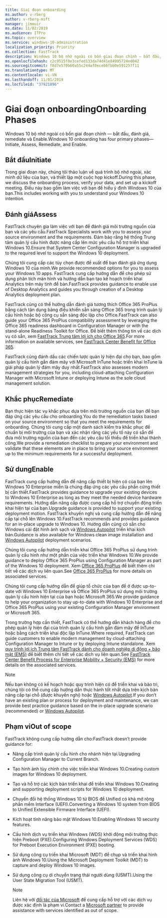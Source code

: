 ```yaml
---
title: Giai đoạn onboarding
ms.author: v-rberg
author: v-rberg-msft
manager: jimmuir
ms.date: 11/02/2019
ms.audience: ITPro
ms.topic: overview
ms.service: windows-10-administration
localization_priority: Priority
ms.collection: FastTrack
description: Windows 10 bộ nhớ ngoài có bốn giai đoạn chính — bắt đầu, đánh giá, remediate và Enable.
ms.openlocfilehash: c2c9515f0e3cefed133da74d41e84995724ed042
ms.sourcegitcommit: f8d7e570b60a55c244af0eceb6fbb0e591257f11
ms.translationtype: MT
ms.contentlocale: vi-VN
ms.lasthandoff: 11/01/2019
ms.locfileid: "37921896"
---
```

# <a name="onboarding-phases"></a><span data-ttu-id="63957-103">Giai đoạn onboarding</span><span class="sxs-lookup"><span data-stu-id="63957-103">Onboarding Phases</span></span>

<span data-ttu-id="63957-104">Windows 10 bộ nhớ ngoài có bốn giai đoạn chính — bắt đầu, đánh giá, remediate và Enable.</span><span class="sxs-lookup"><span data-stu-id="63957-104">Windows 10 onboarding has four primary phases—Initiate, Assess, Remediate, and Enable.</span></span>

## <a name="initiate"></a><span data-ttu-id="63957-105">Bắt đầu</span><span class="sxs-lookup"><span data-stu-id="63957-105">Initiate</span></span>

<span data-ttu-id="63957-106">Trong giai đoạn này, chúng tôi thảo luận về quá trình bộ nhớ ngoài, xác minh dữ liệu của bạn, và thiết lập một cuộc họp kickoff.</span><span class="sxs-lookup"><span data-stu-id="63957-106">During this phase, we discuss the onboarding process, verify your data, and set up a kickoff meeting.</span></span> <span data-ttu-id="63957-107">Điều này bao gồm làm việc với bạn để hiểu ý định Windows 10 của bạn.</span><span class="sxs-lookup"><span data-stu-id="63957-107">This includes working with you to understand your Windows 10 intention.</span></span>

## <a name="assess"></a><span data-ttu-id="63957-108">Đánh giá</span><span class="sxs-lookup"><span data-stu-id="63957-108">Assess</span></span>

<span data-ttu-id="63957-109">FastTrack chuyên gia làm việc với bạn để đánh giá môi trường nguồn của bạn và các yêu cầu.</span><span class="sxs-lookup"><span data-stu-id="63957-109">FastTrack Specialists work with you to assess your source environment and the requirements.</span></span> <span data-ttu-id="63957-110">Đảm bảo rằng hệ thống Trung tâm quản lý cấu hình được nâng cấp lên mức yêu cầu hỗ trợ triển khai Windows 10.</span><span class="sxs-lookup"><span data-stu-id="63957-110">Ensure that System Center Configuration Manager is upgraded to the required level to support the Windows 10 deployment.</span></span> 

<span data-ttu-id="63957-111">Chúng tôi cung cấp các tùy chọn được đề xuất để bạn đánh giá ứng dụng Windows 10 của mình.</span><span class="sxs-lookup"><span data-stu-id="63957-111">We provide recommended options for you to assess your Windows 10 apps.</span></span> <span data-ttu-id="63957-112">FastTrack cung cấp hướng dẫn để cho phép sử dụng phân tích màn hình và hướng dẫn bạn tạo kế hoạch triển khai Analytics trên máy tính để bàn.</span><span class="sxs-lookup"><span data-stu-id="63957-112">FastTrack provides guidance to enable use of Desktop Analytics and guides you through creation of a Desktop Analytics deployment plan.</span></span>

<span data-ttu-id="63957-113">FastTrack cũng có thể hướng dẫn đánh giá tương thích Office 365 ProPlus bằng cách tận dụng bảng điều khiển sẵn sàng Office 365 trong trình quản lý cấu hình hoặc bộ công cụ sẵn sàng độc lập cho Office.</span><span class="sxs-lookup"><span data-stu-id="63957-113">FastTrack can also guide your Office 365 ProPlus compatibility assessment by leveraging the Office 365 readiness dashboard in Configuration Manager or with the stand-alone Readiness Toolkit for Office.</span></span> <span data-ttu-id="63957-114">Để biết thêm thông tin về các dịch vụ có sẵn, xem [FastTrack Trung tâm lợi ích cho Office 365](O365-fasttrack-benefit-for-office-365.md).</span><span class="sxs-lookup"><span data-stu-id="63957-114">For more information on available services, see [FastTrack Center Benefit for Office 365](O365-fasttrack-benefit-for-office-365.md).</span></span> 

<span data-ttu-id="63957-115">FastTrack cũng đánh dấu các chiến lược quản lý hiện đại cho bạn, bao gồm quản lý cấu hình gắn đám mây với Microsoft InTune hoặc triển khai InTune là giải pháp quản lý đám mây duy nhất.</span><span class="sxs-lookup"><span data-stu-id="63957-115">FastTrack also assesses modern management strategies for you, including cloud-attaching Configuration Manager with Microsoft Intune or deploying Intune as the sole cloud management solution.</span></span>

## <a name="remediate"></a><span data-ttu-id="63957-116">Khắc phục</span><span class="sxs-lookup"><span data-stu-id="63957-116">Remediate</span></span>

<span data-ttu-id="63957-117">Bạn thực hiện tác vụ khắc phục dựa trên môi trường nguồn của bạn để bạn đáp ứng các yêu cầu cho onboarding.</span><span class="sxs-lookup"><span data-stu-id="63957-117">You do the remediation tasks based on your source environment so that you meet the requirements for onboarding.</span></span> <span data-ttu-id="63957-118">Chúng tôi cung cấp một danh sách kiểm tra khắc phục để chuẩn bị môi trường của bạn và xác nhận rằng các yếu tố này có sẵn để đưa môi trường nguồn của bạn đến các yêu cầu tối thiểu để triển khai thành công.</span><span class="sxs-lookup"><span data-stu-id="63957-118">We provide a remediation checklist to prepare your environment and validate that these elements are in place to bring your source environment up to the minimum requirements for a successful deployment.</span></span> 

## <a name="enable"></a><span data-ttu-id="63957-119">Sử dung</span><span class="sxs-lookup"><span data-stu-id="63957-119">Enable</span></span>

<span data-ttu-id="63957-120">FastTrack cung cấp hướng dẫn để nâng cấp thiết bị hiện có của bạn lên Windows 10 Enterprise miễn là chúng đáp ứng các yêu cầu phần cứng thiết bị cần thiết.</span><span class="sxs-lookup"><span data-stu-id="63957-120">FastTrack provides guidance to upgrade your existing devices to Windows 10 Enterprise as long as they meet the needed device hardware requirements.</span></span> <span data-ttu-id="63957-121">Hướng dẫn nâng cấp được cung cấp hỗ trợ chuyển động triển khai hiện tại của bạn.</span><span class="sxs-lookup"><span data-stu-id="63957-121">Upgrade guidance is provided to support your existing deployment motion.</span></span> <span data-ttu-id="63957-122">FastTrack khuyến nghị và cung cấp hướng dẫn để nâng cấp tại chỗ lên Windows 10.</span><span class="sxs-lookup"><span data-stu-id="63957-122">FastTrack recommends and provides guidance for an in-place upgrade to Windows 10.</span></span> <span data-ttu-id="63957-123">Hướng dẫn cũng có sẵn cho Windows cài đặt hình ảnh sạch và [Windows Autopilot](EMS-onboarding-phases.md#windows-autopilot) triển khai kịch bản.</span><span class="sxs-lookup"><span data-stu-id="63957-123">Guidance is also available for Windows clean image installation and [Windows Autopilot](EMS-onboarding-phases.md#windows-autopilot) deployment scenarios.</span></span> 

<span data-ttu-id="63957-124">Chúng tôi cung cấp hướng dẫn triển khai Office 365 ProPlus sử dụng trình quản lý cấu hình như một phần của việc triển khai Windows 10.</span><span class="sxs-lookup"><span data-stu-id="63957-124">We provide guidance to deploy Office 365 ProPlus using Configuration Manager as part of the Windows 10 deployment.</span></span> <span data-ttu-id="63957-125">Xem [Office 365 ProPlus](O365-onboarding-and-migration.md#office-365-proplus) để biết thêm chi tiết về các dịch vụ liên quan.</span><span class="sxs-lookup"><span data-stu-id="63957-125">See [Office 365 ProPlus](O365-onboarding-and-migration.md#office-365-proplus) for more details on associated services.</span></span>

<span data-ttu-id="63957-126">Chúng tôi cung cấp hướng dẫn để giúp tổ chức của bạn để ở được up-to-date với Windows 10 Enterprise và Office 365 ProPlus sử dụng môi trường quản lý cấu hình hiện tại của bạn hoặc Microsoft 365.</span><span class="sxs-lookup"><span data-stu-id="63957-126">We provide guidance to help your organization to stay up-to-date with Windows 10 Enterprise and Office 365 ProPlus using your existing Configuration Manager environment or Microsoft 365.</span></span>

<span data-ttu-id="63957-127">Trong trường hợp cần thiết, FastTrack có thể hướng dẫn khách hàng để cho phép quản lý hiện đại của trình quản lý cấu hình gắn đám mây để InTune hoặc bằng cách triển khai độc lập InTune.</span><span class="sxs-lookup"><span data-stu-id="63957-127">Where required, FastTrack can guide customers to enable modern management by cloud-attaching Configuration Manager to Intune or by deploying Intune standalone.</span></span> <span data-ttu-id="63957-128">Xem [quy trình lợi ích Trung tâm FastTrack dành cho doanh nghiệp di động + bảo mật (EMS)](EMS-fasttrack-process.md) để biết thêm chi tiết về các dịch vụ liên quan.</span><span class="sxs-lookup"><span data-stu-id="63957-128">See [FastTrack Center Benefit Process for Enterprise Mobility + Security (EMS)](EMS-fasttrack-process.md) for more details on the associated services.</span></span>

> [!NOTE]
> <span data-ttu-id="63957-129">Nếu bạn không có kế hoạch hoặc quy trình hiện có để triển khai và bảo trì, chúng tôi có thể cung cấp hướng dẫn thực hành tốt nhất dựa trên kịch bản nâng cấp tại chỗ (được khuyến nghị) hoặc [Windows Autopilot](EMS-onboarding-phases.md#windows-autopilot).</span><span class="sxs-lookup"><span data-stu-id="63957-129">If you don’t have an existing plan or process for deployment and maintenance, we can provide best practice guidance based on the in-place upgrade scenario (recommended) or [Windows Autopilot](EMS-onboarding-phases.md#windows-autopilot).</span></span>

## <a name="out-of-scope"></a><span data-ttu-id="63957-130">Phạm vi</span><span class="sxs-lookup"><span data-stu-id="63957-130">Out of scope</span></span>

<span data-ttu-id="63957-131">FastTrack không cung cấp hướng dẫn cho:</span><span class="sxs-lookup"><span data-stu-id="63957-131">FastTrack doesn’t provide guidance for:</span></span>

- <span data-ttu-id="63957-132">Nâng cấp trình quản lý cấu hình cho nhánh hiện tại.</span><span class="sxs-lookup"><span data-stu-id="63957-132">Upgrading Configuration Manager to Current Branch.</span></span>
- <span data-ttu-id="63957-133">Tạo hình ảnh tùy chỉnh cho việc triển khai Windows 10.</span><span class="sxs-lookup"><span data-stu-id="63957-133">Creating custom images for Windows 10 deployment.</span></span>
- <span data-ttu-id="63957-134">Tạo và hỗ trợ các kịch bản triển khai để triển khai Windows 10.</span><span class="sxs-lookup"><span data-stu-id="63957-134">Creating and supporting deployment scripts for Windows 10 deployment.</span></span>
- <span data-ttu-id="63957-135">Chuyển đổi hệ thống Windows 10 từ BIOS để Unified có khả mở rộng phần mềm Interface (UEFI).</span><span class="sxs-lookup"><span data-stu-id="63957-135">Converting a Windows 10 system from BIOS to Unified Extensible Firmware Interface (UEFI).</span></span>
- <span data-ttu-id="63957-136">Kích hoạt tính năng bảo mật Windows 10.</span><span class="sxs-lookup"><span data-stu-id="63957-136">Enabling Windows 10 security features.</span></span> 
- <span data-ttu-id="63957-137">Cấu hình dịch vụ triển khai Windows (WDS) khởi động môi trường thực hiện Preboot (PXE).</span><span class="sxs-lookup"><span data-stu-id="63957-137">Configuring Windows Deployment Services (WDS) for Preboot Execution Environment (PXE) booting.</span></span>
- <span data-ttu-id="63957-138">Sử dụng công cụ triển khai Microsoft (MDT) để chụp và triển khai hình ảnh Windows 10.</span><span class="sxs-lookup"><span data-stu-id="63957-138">Using the Microsoft Deployment Toolkit (MDT) to capture and deploy Windows 10 images.</span></span>
- <span data-ttu-id="63957-139">Sử dụng công cụ di chuyển trạng thái người dùng (USMT).</span><span class="sxs-lookup"><span data-stu-id="63957-139">Using the User State Migration Tool (USMT).</span></span>

  > [!NOTE]
  > <span data-ttu-id="63957-140">Liên hệ với [đối tác của Microsoft](https://go.microsoft.com/fwlink/?linkid=2080150) để cung cấp hỗ trợ với các dịch vụ được xác định là phạm vi.</span><span class="sxs-lookup"><span data-stu-id="63957-140">Contact a [Microsoft partner](https://go.microsoft.com/fwlink/?linkid=2080150) to provide assistance with services identified as out of scope.</span></span>

 